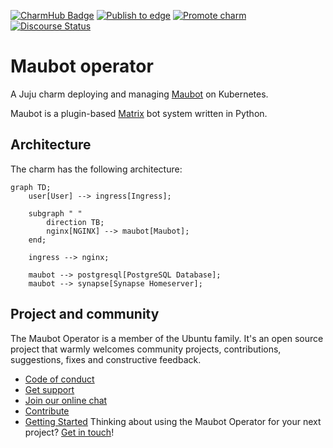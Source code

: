 <!--
Avoid using this README file for information that is maintained or published elsewhere, e.g.:

* metadata.yaml > published on Charmhub
* documentation > published on (or linked to from) Charmhub
* detailed contribution guide > documentation or CONTRIBUTING.md

Use links instead.
-->
[![CharmHub Badge](https://charmhub.io/maubot/badge.svg)](https://charmhub.io/maubot)
[![Publish to edge](https://github.com/canonical/maubot-operator/actions/workflows/publish_charm.yaml/badge.svg)](https://github.com/canonical/maubot-operator/actions/workflows/publish_charm.yaml)
[![Promote charm](https://github.com/canonical/maubot-operator/actions/workflows/promote_charm.yaml/badge.svg)](https://github.com/canonical/maubot-operator/actions/workflows/promote_charm.yaml)
[![Discourse Status](https://img.shields.io/discourse/status?server=https%3A%2F%2Fdiscourse.charmhub.io&style=flat&label=CharmHub%20Discourse)](https://discourse.charmhub.io)

# Maubot operator

A Juju charm deploying and managing [Maubot](https://github.com/maubot/maubot) on Kubernetes.

Maubot is a plugin-based [Matrix](https://matrix.org/) bot system written in Python.

## Architecture

The charm has the following architecture:

```mermaid
graph TD;
    user[User] --> ingress[Ingress];

    subgraph " "
        direction TB;
        nginx[NGINX] --> maubot[Maubot];
    end;

    ingress --> nginx;

    maubot --> postgresql[PostgreSQL Database];
    maubot --> synapse[Synapse Homeserver];
```

## Project and community

The Maubot Operator is a member of the Ubuntu family. It's an open source
project that warmly welcomes community projects, contributions, suggestions,
fixes and constructive feedback.
* [Code of conduct](https://ubuntu.com/community/code-of-conduct)
* [Get support](https://discourse.charmhub.io/)
* [Join our online chat](https://matrix.to/#/#charmhub-charmdev:ubuntu.com)
* [Contribute](https://charmhub.io/maubot/docs/contributing)
* [Getting Started](https://charmhub.io/maubot/docs/getting-started)
Thinking about using the Maubot Operator for your next project? [Get in touch](https://matrix.to/#/#charmhub-charmdev:ubuntu.com)!
